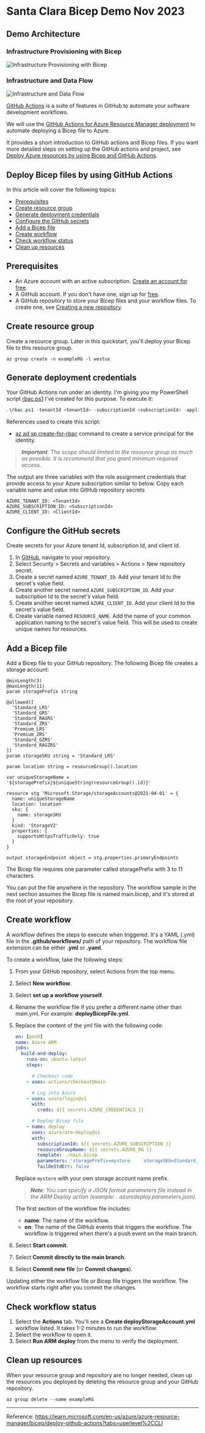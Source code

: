 # Santa Clara Bicep Demo Nov 2023

## Demo Architecture

### Infrastructure Provisioning with Bicep

![Infrastructure Provisioning with Bicep](./Docs/iac-devops-workflow.drawio.png)

### Infrastructure and Data Flow

![Infrastructure and Data Flow](./Docs/infrastructure.drawio.png)

[GitHub Actions](https://docs.github.com/en/actions) is a suite of features in GitHub to automate your software development workflows.

We will use the [GitHub Actions for Azure Resource Manager deployment](https://github.com/marketplace/actions/deploy-azure-resource-manager-arm-template) to automate deploying a Bicep file to Azure.

It provides a short introduction to GitHub actions and Bicep files. If you want more detailed steps on setting up the GitHub actions and project, see [Deploy Azure resources by using Bicep and GitHub Actions](https://learn.microsoft.com/en-us/training/paths/bicep-github-actions).

## Deploy Bicep files by using GitHub Actions

In this article will cover the following topics:

- [Prerequisites](#prerequisites)
- [Create resource group](#create-resource-group)
- [Generate deployment credentials](#generate-deployment-credentials)
- [Configure the GitHub secrets](#configure-the-github-secrets)
- [Add a Bicep file](#add-a-bicep-file)
- [Create workflow](#create-workflow)
- [Check workflow status](#check-workflow-status)
- [Clean up resources](#clean-up-resources)

## Prerequisites

- An Azure account with an active subscription. [Create an account for free](https://azure.microsoft.com/free).
- A GitHub account. If you don't have one, sign up for [free](https://github.com/join).
- A GitHub repository to store your Bicep files and your workflow files. To create one, see [Creating a new repository](https://docs.github.com/github/creating-cloning-and-archiving-repositories/creating-a-new-repository).

## Create resource group

Create a resource group. Later in this quickstart, you'll deploy your Bicep file to this resource group.

```azurecli
az group create -n exampleRG -l westus
```

## Generate deployment credentials

Your GitHub Actions run under an identity. I'm giving you my PowerShell script [rbac.ps1](./rbac.ps1) I've created for this purpose. To execute it:

```powershell
.\rbac.ps1 -tenantId <tenantId> -subscriptionId <subscriptionId> -applicationName <applicationName> -githubOrg <githubOrg> -repoName <repoName>
```

References used to create this script:

- [az ad sp create-for-rbac](https://learn.microsoft.com/en-us/cli/azure/ad/sp#az-ad-sp-create-for-rbac) command to create a service principal for the identity.

> ***Important***: *The scope should limited to the resource group as much as possible. It is recommend that you grant minimum required access.*

The output are three variables with the role assignment credentials that provide access to your Azure subscription similar to below. Copy each variable name and value into GitHub repository secrets

```text
AZURE_TENANT_ID: <TenantId>
AZURE_SUBSCRIPTION_ID: <SubscriptionId>
AZURE_CLIENT_ID: <ClientId>
```

## Configure the GitHub secrets

Create secrets for your Azure tenant Id, subscription Id, and client Id.

1. In [GitHub](https://github.com), navigate to your repository.
1. Select Security > Secrets and variables > Actions > New repository secret.
1. Create a secret named `AZURE_TENANT_ID`. Add your tenant Id to the secret's value field.
1. Create another secret named `AZURE_SUBSCRIPTION_ID`. Add your subscription Id to the secret's value field.
1. Create another secret named `AZURE_CLIENT_ID`. Add your client Id to the secret's value field.
1. Create variable named `RESOURCE_NAME`. Add the name of your common application naming to the secret's value field. This will be used to create unique names for resources.

## Add a Bicep file

Add a Bicep file to your GitHub repository. The following Bicep file creates a storage account:

```bicep
@minLength(3)
@maxLength(11)
param storagePrefix string

@allowed([
  'Standard_LRS'
  'Standard_GRS'
  'Standard_RAGRS'
  'Standard_ZRS'
  'Premium_LRS'
  'Premium_ZRS'
  'Standard_GZRS'
  'Standard_RAGZRS'
])
param storageSKU string = 'Standard_LRS'

param location string = resourceGroup().location

var uniqueStorageName = '${storagePrefix}${uniqueString(resourceGroup().id)}'

resource stg 'Microsoft.Storage/storageAccounts@2021-04-01' = {
  name: uniqueStorageName
  location: location
  sku: {
    name: storageSKU
  }
  kind: 'StorageV2'
  properties: {
    supportsHttpsTrafficOnly: true
  }
}

output storageEndpoint object = stg.properties.primaryEndpoints
```

The Bicep file requires one parameter called storagePrefix with 3 to 11 characters.

You can put the file anywhere in the repository. The workflow sample in the next section assumes the Bicep file is named main.bicep, and it's stored at the root of your repository.

## Create workflow

A workflow defines the steps to execute when triggered. It's a YAML (.yml) file in the **.github/workflows/** path of your repository. The workflow file extension can be either **.yml** or **.yaml**.

To create a workflow, take the following steps:

1. From your GitHub repository, select Actions from the top menu.
2. Select **New workflow**.
3. Select **set up a workflow yourself**.
4. Rename the workflow file if you prefer a different name other than main.yml. For example: **deployBicepFile.yml**.
5. Replace the content of the yml file with the following code:

    ```yaml
    on: [push]
    name: Azure ARM
    jobs:
      build-and-deploy:
        runs-on: ubuntu-latest
        steps:
    
          # Checkout code
        - uses: actions/checkout@main
    
          # Log into Azure
        - uses: azure/login@v1
          with:
            creds: ${{ secrets.AZURE_CREDENTIALS }}
    
          # Deploy Bicep file
        - name: deploy
          uses: azure/arm-deploy@v1
          with:
            subscriptionId: ${{ secrets.AZURE_SUBSCRIPTION }}
            resourceGroupName: ${{ secrets.AZURE_RG }}
            template: ./main.bicep
            parameters: 'storagePrefix=mystore     storageSKU=Standard_LRS'
            failOnStdErr: false
    ```

    Replace `mystore` with your own storage account name prefix.

    > ***Note***: *You can specify a JSON format parameters     file instead in the ARM Deploy action (example: .    azuredeploy.parameters.json).*

    The first section of the workflow file includes:

    - **name**: The name of the workflow.
    - **on**: The name of the GitHub events that triggers the     workflow. The workflow is triggered when there's a push     event on the main branch.

6. Select **Start commit**.
7. Select **Commit directly to the main branch**.
8. Select **Commit new file** (or **Commit changes**).

Updating either the workflow file or Bicep file triggers the workflow. The workflow starts right after you commit the changes.

## Check workflow status

1. Select the **Actions** tab. You'll see a **Create deployStorageAccount.yml** workflow listed. It takes 1-2 minutes to run the workflow.
2. Select the workflow to open it.
3. Select **Run ARM deploy** from the menu to verify the deployment.

## Clean up resources

When your resource group and repository are no longer needed, clean up the resources you deployed by deleting the resource group and your GitHub repository.

```azurecli
az group delete --name exampleRG
```

---
Reference: <https://learn.microsoft.com/en-us/azure/azure-resource-manager/bicep/deploy-github-actions?tabs=userlevel%2CCLI>
